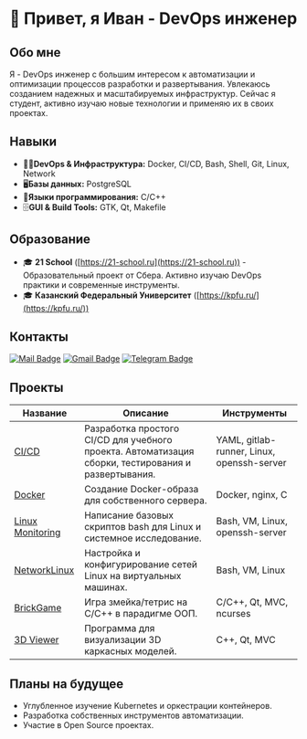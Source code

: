 # 👋 Привет, я Иван - DevOps инженер

## Обо мне

Я - DevOps инженер с большим интересом к автоматизации и оптимизации процессов разработки и развертывания. Увлекаюсь созданием надежных и масштабируемых инфраструктур. Сейчас я студент, активно изучаю новые технологии и применяю их в своих проектах.

## Навыки
*   👨‍💻**DevOps & Инфраструктура:** Docker, CI/CD, Bash, Shell, Git, Linux, Network
*   🖥️**Базы данных:** PostgreSQL
*   🤖**Языки программирования:** C/C++
*   🗄**GUI & Build Tools:** GTK, Qt, Makefile

## Образование

*   🎓 **21 School** ([https://21-school.ru](https://21-school.ru)) - Образовательный проект от Сбера. Активно изучаю DevOps практики и современные инструменты.
*   🎓 **Казанский Федеральный Университет** ([https://kpfu.ru/](https://kpfu.ru/))

## Контакты

[![Mail Badge](https://img.shields.io/badge/mail-blue?style=for-the-badge&logo=mail.ru&logoColor=white)](mailto:van7894562@mail.ru)
[![Gmail Badge](https://img.shields.io/badge/Gmail-red?style=for-the-badge&logo=gmail&logoColor=white)](mailto:van7894562@gmail.com)
[![Telegram Badge](https://img.shields.io/badge/Telegram-blue?style=for-the-badge&logo=telegram&logoColor=white)](https://t.me/van7894562)

## Проекты

| Название                                                              | Описание                                                                                               | Инструменты          |
| --------------------------------------------------------------------- | ------------------------------------------------------------------------------------------------------ | -------------------- |
| [CI/CD](https://github.com/Karleenr/Simple_CI-CD)                     | Разработка простого CI/CD для учебного проекта. Автоматизация сборки, тестирования и развертывания.    | YAML, gitlab-runner, Linux, openssh-server |
| [Docker](https://github.com/Karleenr/Simple_Docker)                   | Создание Docker-образа для собственного сервера.                                                       | Docker, nginx, C     |
| [Linux Monitoring](https://github.com/Karleenr/Linux-Monitoring)      | Написание базовых скриптов bash для Linux и системное исследование.                                    | Bash, VM, Linux, openssh-server |
| [NetworkLinux](https://github.com/Karleenr/Linux_Network)             | Настройка и конфигурирование сетей Linux на виртуальных машинах.                                       | Bash, VM, Linux      |
| [BrickGame](https://github.com/Karleenr/BrickGame)                    | Игра змейка/тетрис на C/C++ в парадигме ООП.                                                           | C/C++, Qt, MVC, ncurses |
| [3D Viewer](https://github.com/Karleenr/3DViewer_CPP)                 | Программа для визуализации 3D каркасных моделей.                                                       | C++, Qt, MVC |

## Планы на будущее

*   Углубленное изучение Kubernetes и оркестрации контейнеров.
*   Разработка собственных инструментов автоматизации.
*   Участие в Open Source проектах.


